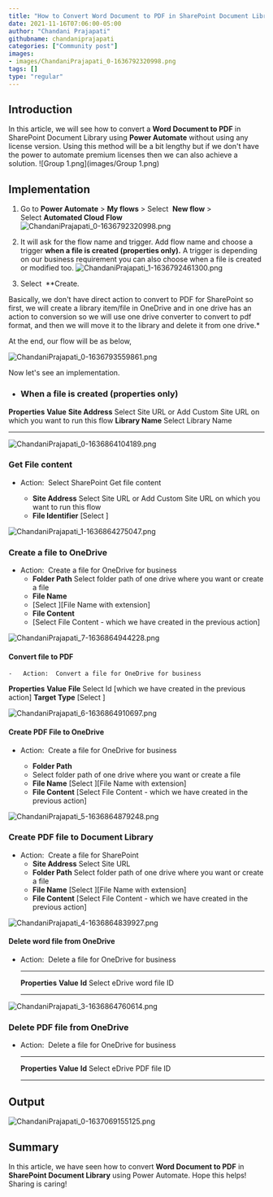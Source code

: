 ```yaml
---
title: "How to Convert Word Document to PDF in SharePoint Document Library using Power Automate?"
date: 2021-11-16T07:06:00-05:00
author: "Chandani Prajapati"
githubname: chandaniprajapati
categories: ["Community post"]
images:
- images/ChandaniPrajapati_0-1636792320998.png
tags: []
type: "regular"
---
```


## Introduction

In this article, we will see how to convert a **Word Document to PDF**
in SharePoint Document Library using **Power Automate** without using
any license version.
Using this method will be a bit lengthy but if we don't have the power
to automate premium licenses then we can also achieve a solution.
![Group 1.png](images/Group 1.png)

## Implementation
 
1.  Go to **Power Automate** \> **My flows** \> Select  **New flow** \>
Select **Automated Cloud Flow**
![ChandaniPrajapati_0-1636792320998.png](images/ChandaniPrajapati_0-1636792320998.png)
 

2.  It will ask for the flow name and trigger.
Add flow name and choose a trigger **when a file is created (properties
only).** A trigger is depending on our business requirement you can also
choose when a file is created or modified too.
![ChandaniPrajapati_1-1636792461300.png](images/ChandaniPrajapati_1-1636792461300.png)

3.  Select  **Create.

  Basically, we don't have direct action to convert to PDF for SharePoint so first, we will create a library item/file in OneDrive and in one drive has an action to conversion so we will use one drive converter to convert to pdf format, and then we will move it to the library and delete it from one drive.*

At the end, our flow will be as below,

![ChandaniPrajapati_0-1636793559861.png](images/ChandaniPrajapati_0-1636793559861.png)
 

Now let's see an implementation.

-   ### When a file is created (properties only) 

  **Properties**     **Value**
  **Site Address**   Select Site URL or Add Custom Site URL on which you want to run this flow
  **Library Name**   Select Library Name
  ------------------ ---------------------------------------------------------------------------
![ChandaniPrajapati_0-1636864104189.png](images/ChandaniPrajapati_0-1636864104189.png)

### Get File content 

- Action:  Select SharePoint Get file content

    - **Site Address**
   Select Site URL or Add Custom Site URL on which you want to run this flow
    - **File Identifier** 
  [Select ]

![ChandaniPrajapati_1-1636864275047.png](images/ChandaniPrajapati_1-1636864275047.png)

### Create a file to OneDrive 

- Action:  Create a file for OneDrive for business
    - **Folder Path** 
  Select folder path of one drive where you want or create a file
    - **File Name** 
    - [Select ][File Name with extension]
    - **File Content**
    - [Select File Content - which we have created in the previous action]

![ChandaniPrajapati_7-1636864944228.png](images/ChandaniPrajapati_7-1636864944228.png)

#### Convert file to PDF 

    -   Action:  Convert a file for OneDrive for business

  **Properties**    **Value**
  **File**          Select Id [which we have created in the previous action]
  **Target Type**   [Select ]

![ChandaniPrajapati_6-1636864910697.png](images/ChandaniPrajapati_6-1636864910697.png)

#### Create PDF File to OneDrive 

-   Action:  Create a file for OneDrive for business

    - **Folder Path**    
    - Select folder path of one drive where you want or create a file
    - **File Name**
  [Select ][File Name with extension]
    - **File Content**
  [Select File Content - which we have created in the previous action]

![ChandaniPrajapati_5-1636864879248.png](images/ChandaniPrajapati_5-1636864879248.png)

### Create PDF file to Document Library 

- Action:  Create a file for SharePoint
    - **Site Address**
  Select Site URL
    - **Folder Path**
   Select folder path of one drive where you want or create a file
    - **File Name** 
  [Select ][File Name with extension]
    - **File Content**
  [Select File Content - which we have created in the previous action]

![ChandaniPrajapati_4-1636864839927.png](images/ChandaniPrajapati_4-1636864839927.png)

#### Delete word file from OneDrive 

- Action:  Delete a file for OneDrive for business

  ---------------- ------------------------------
  **Properties**   **Value**
  **Id**           Select eDrive word file ID
  ---------------- ------------------------------

![ChandaniPrajapati_3-1636864760614.png](images/ChandaniPrajapati_3-1636864760614.png)

### Delete PDF file from OneDrive 

- Action:  Delete a file for OneDrive for business

  ---------------- -----------------------------
  **Properties**   **Value**
  **Id**           Select eDrive PDF file ID
  ---------------- -----------------------------



## Output 

![ChandaniPrajapati_0-1637069155125.png](images/ChandaniPrajapati_0-1637069155125.png)
 

## Summary 

In this article, we have seen how to convert **Word Document to PDF** in
**SharePoint Document Library** using Power Automate.
Hope this helps!
Sharing is caring!
